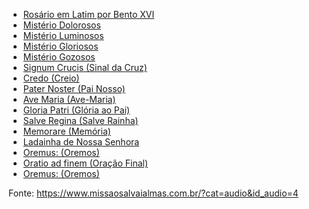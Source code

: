   - [Rosário em Latim por Bento XVI]()
  - [Mistério Dolorosos]()
  - [Mistério Luminosos]()
  - [Mistério Gloriosos]()
  - [Mistério Gozosos]()
  - [Signum Crucis (Sinal da Cruz)]()
  - [Credo (Creio)]()
  - [Pater Noster (Pai Nosso)]()
  - [Ave Maria (Ave-Maria)]()
  - [Gloria Patri (Glória ao Pai)]()
  - [Salve Regina (Salve Rainha)]()
  - [Memorare (Memória)]()
  - [Ladainha de Nossa Senhora]()
  - [Oremus: (Oremos)]()
  - [Oratio ad finem (Oração Final)]()
  - [Oremus: (Oremos)]()


Fonte: https://www.missaosalvaialmas.com.br/?cat=audio&id_audio=4
